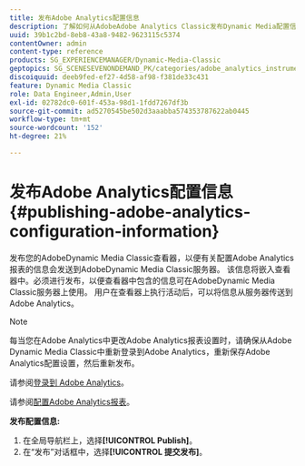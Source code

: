 ```yaml
---
title: 发布Adobe Analytics配置信息
description: 了解如何从AdobeAdobe Analytics Classic发布Dynamic Media配置信息。
uuid: 39b1c2bd-8eb8-43a8-9482-9623115c5374
contentOwner: admin
content-type: reference
products: SG_EXPERIENCEMANAGER/Dynamic-Media-Classic
geptopics: SG_SCENESEVENONDEMAND_PK/categories/adobe_analytics_instrumentation_kit
discoiquuid: deeb9fed-ef27-4d58-af98-f381de33c431
feature: Dynamic Media Classic
role: Data Engineer,Admin,User
exl-id: 02782dc0-601f-453a-98d1-1fdd7267df3b
source-git-commit: ad5270545be502d3aaabba574353787622ab0445
workflow-type: tm+mt
source-wordcount: '152'
ht-degree: 21%

---
```


# 发布Adobe Analytics配置信息{#publishing-adobe-analytics-configuration-information}

发布您的AdobeDynamic Media Classic查看器，以便有关配置Adobe Analytics报表的信息会发送到AdobeDynamic Media Classic服务器。 该信息将嵌入查看器中。必须进行发布，以便查看器中包含的信息可在AdobeDynamic Media Classic服务器上使用。 用户在查看器上执行活动后，可以将信息从服务器传送到 Adobe Analytics。

>[!NOTE]
>
>每当您在Adobe Analytics中更改Adobe Analytics报表设置时，请确保从Adobe Dynamic Media Classic中重新登录到Adobe Analytics，重新保存Adobe Analytics配置设置，然后重新发布。

请参阅[登录到 Adobe Analytics](log-analytics.md#log_in_to_adobe_analytics)。

请参阅[配置Adobe Analytics报表](configuring-analytics-reports.md#configuring_adobe_analytics_reports)。

**发布配置信息:**

1. 在全局导航栏上，选择&#x200B;**[!UICONTROL Publish]**。
1. 在“发布”对话框中，选择&#x200B;**[!UICONTROL 提交发布]**。
